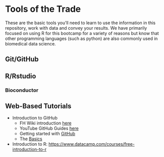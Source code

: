 # Tools of the Trade
These are the basic tools you'll need to learn to use the information in this repository, work with data and convey your results.  We have primarily focused on using R for this bootcamp for a variety of reasons but know that other programming languages (such as python) are also commonly used in biomedical data science.

## Git/GitHub
<future link to Wiki after reorg>


## R/Rstudio
<future link to Wiki after reorg>

### Bioconductor


## Web-Based Tutorials
- Introduction to GitHub
  - FH Wiki introduction [here](http://sciwiki.fredhutch.org/compdemos/comp_github/)
  - YouTube GitHub Guides [here](https://www.youtube.com/githubguides)
  - Getting started with [GitHub](https://www.youtube.com/watch?v=noZnOSpcjYY&list=PLg7s6cbtAD15G8lNyoaYDuKZSKyJrgwB-)
  - The [Basics](https://www.youtube.com/watch?v=8oRjP8yj2Wo&list=PLg7s6cbtAD165JTRsXh8ofwRw0PqUnkVH)
- Introduction to R: https://www.datacamp.com/courses/free-introduction-to-r
